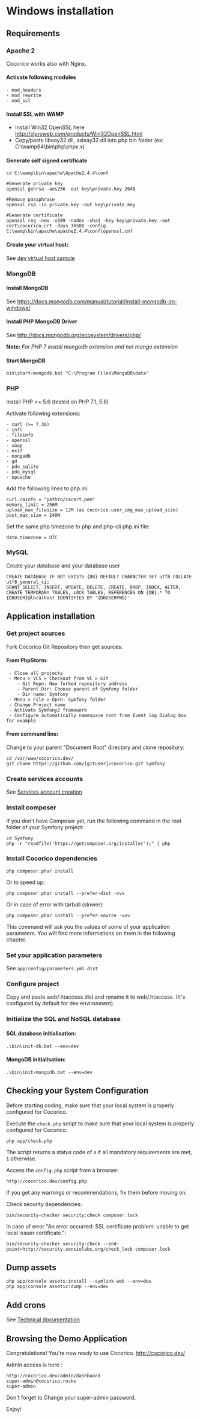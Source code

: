 # Windows installation

## Requirements

### Apache 2

Cocorico works also with Nginx.

#### Activate following modules

    - mod_headers
    - mod_rewrite
    - mod_ssl 
    
#### Install SSL with WAMP

* Install Win32 OpenSSL here http://slproweb.com/products/Win32OpenSSL.html
* Copy/paste libeay32.dll, ssleay32.dll into php bin folder (ex: C:\wamp64\bin\php\phpx.x)

#### Generate self signed certificate

    cd C:\wamp\bin\apache\Apache2.4.4\conf

    #Generate private key
    openssl genrsa -aes256 -out key\private.key 2048

    #Remove passphrase
    openssl rsa -in private.key -out key\private.key

    #Generate certificate
    openssl req -new -x509 -nodes -sha1 -key key\private.key -out cert\cocorico.crt -days 36500 -config C:\wamp\bin\apache\apache2.4.4\conf\openssl.cnf
            
#### Create your virtual host: 

See [dev virtual host sample](virtual-hosts.md)

### MongoDB

#### Install MongoDB

See https://docs.mongodb.com/manual/tutorial/install-mongodb-on-windows/

#### Install PHP MongoDB Driver

See http://docs.mongodb.org/ecosystem/drivers/php/
    
**Note:** *For PHP 7 install mongodb extension and not mongo extension*

#### Start MongoDB

    bin\start-mongodb.bat "C:\Program Files\MongoDB\data"
            
### PHP
    
Install PHP >= 5.6 (tested on PHP 7.1, 5.6) 

Activate following extensions:

    - curl (>= 7.36)
    - intl
    - fileinfo
    - openssl
    - soap
    - exif
    - mongodb
    - gd
    - pdo_sqlite
    - pdo_mysql
    - opcache
    
Add the following lines to php.ini:

    curl.cainfo = "pathto/cacert.pem"
    memory_limit = 256M
    upload_max_filesize = 12M (as cocorico.user_img_max_upload_size)
    post_max_size = 240M

Set the same php timezone to php and php-cli php.ini file:

    date.timezone = UTC  
        
        
### MySQL 

Create your database and your database user

    CREATE DATABASE IF NOT EXISTS {DB} DEFAULT CHARACTER SET utf8 COLLATE utf8_general_ci;
    GRANT SELECT, INSERT, UPDATE, DELETE, CREATE, DROP, INDEX, ALTER, CREATE TEMPORARY TABLES, LOCK TABLES, REFERENCES ON {DB}.* TO {DBUSER}@localhost IDENTIFIED BY '{DBUSERPWD}'

## Application installation

### Get project sources
             
Fork Cocorico Git Repository then get sources:
             
#### From PhpStorm:

     - Close all projects
     - Menu > VCS > Checkout from VC > Git
        - Git Repo: New forked repository address
        - Parent Dir: Choose parent of Symfony folder
        - Dir name: Symfony
     - Menu > File > Open: Symfony folder 
     - Change Project name
     - Activate Symfony2 framework
     - Configure automatically namespace root from Event log Dialog box for example
     
#### From command line:

Change to your parent "Document Root" directory and clone repository:

    cd /var/www/cocorico.dev/
    git clone https://github.com/[gituser]/cocorico.git Symfony
                     
                        
### Create services accounts

See  [Services account creation ](doc/services-creation.md)

    
### Install composer

If you don't have Composer yet, run the following command in the root folder of your Symfony project:

    cd Symfony
    php -r "readfile('https://getcomposer.org/installer');" | php
    
    
### Install Cocorico dependencies

    php composer.phar install
    
Or to speed up:
    
    php composer.phar install --prefer-dist -vvv
    
Or in case of error with tarball (slower):

    php composer.phar install --prefer-source -vvv
   
This command will ask you the values of some of your application parameters. 
You will find more informations on them in the following chapter.
   
### Set your application parameters 
  
  See `app/config/parameters.yml.dist`
     
### Configure project

Copy and paste web/.htaccess.dist and rename it to web/.htaccess. (It's configured by default for dev environment).
         
### Initialize the SQL and NoSQL database

#### SQL database initialisation:
 
    .\bin\init-db.bat --env=dev
        
#### MongoDB initialisation:

    .\bin\init-mongodb.bat --env=dev
    
    
## Checking your System Configuration

Before starting coding, make sure that your local system is properly configured for Cocorico.

Execute the `check.php` script to make sure that your local system is properly configured for Cocorico:

    php app/check.php

The script returns a status code of `0` if all mandatory requirements are met, `1` otherwise.

Access the `config.php` script from a browser:

    http://cocorico.dev/config.php

If you get any warnings or recommendations, fix them before moving on.

Check security dependencies:

    bin/security-checker security:check composer.lock
   
In case of error "An error occurred: SSL certificate problem: unable to get local issuer certificate.": 

    bin/security-checker security:check --end-point=http://security.sensiolabs.org/check_lock composer.lock

## Dump assets

    php app/console assets:install --symlink web --env=dev
    php app/console assetic:dump --env=dev

## Add crons

See [Technical documentation](doc/index.md)
    
## Browsing the Demo Application

Congratulations! You're now ready to use Cocorico.
http://cocorico.dev/

Admin access is here :

    http://cocorico.dev/admin/dashboard
    super-admin@cocorico.rocks
    super-admin
    
Don't forget to Change your super-admin password. 

Enjoy!
